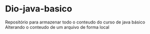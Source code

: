 # Dio-java-basico
Repositório para armazenar todo o conteudo do curso de java básico
Alterando o conteudo de um arquivo de forma local